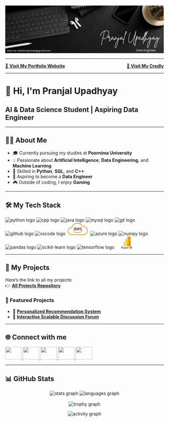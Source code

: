 ![my_banner](assets//my_banner.png)

<hr>

<div style="overflow: hidden; width: 100%;">
  <div style="float: left;">
    <a href="https://pranjalu001.github.io/my_portfolio_website/" target="_blank">
      🔗 <b>Visit My Portfolio Website</b>
    </a>
  </div>

  <div style="float: right;">
    <a href="https://www.credly.com/users/pranjal-upadhyay.18" target="_blank">
      🔗 <b>Visit My Credly</b>
    </a>
  </div>
</div>



---

# 👋 Hi, I'm Pranjal Upadhyay  

## AI & Data Science Student | Aspiring Data Engineer  

---

## 👨‍💻 About Me  

- 🎓 Currently pursuing my studies at **Poornima University**  
- 💡 Passionate about **Artificial Intelligence**, **Data Engineering**, and **Machine Learning**  
- 🧠 Skilled in **Python**, **SQL**, and **C++**  
- 🚀 Aspiring to become a **Data Engineer**  
- 🎮 Outside of coding, I enjoy **Gaming**  

---

## 🛠️ My Tech Stack
<div align="left">
  <!-- Core Languages -->
  <img src="https://cdn.jsdelivr.net/gh/devicons/devicon/icons/python/python-original.svg" height="40" alt="python logo"/>
  <img src="https://cdn.jsdelivr.net/gh/devicons/devicon/icons/cplusplus/cplusplus-original.svg" height="40" alt="cpp logo"/>
  <img src="https://cdn.jsdelivr.net/gh/devicons/devicon/icons/java/java-original.svg" height="40" alt="java logo"/>
  <img src="https://cdn.jsdelivr.net/gh/devicons/devicon/icons/mysql/mysql-original.svg" height="40" alt="mysql logo"/>

  <!-- Tools & Platforms -->
  <img src="https://cdn.jsdelivr.net/gh/devicons/devicon/icons/git/git-original.svg" height="40" alt="git logo"/>
  <img src="https://cdn.jsdelivr.net/gh/devicons/devicon/icons/github/github-original.svg" height="40" alt="github logo"/>
  <img src="https://cdn.jsdelivr.net/gh/devicons/devicon/icons/vscode/vscode-original.svg" height="40" alt="vscode logo"/>
  <img src="AWS-Logo.png" height="40" alt="aws logo"/>
  <img src="https://cdn.jsdelivr.net/gh/devicons/devicon/icons/azure/azure-original.svg" height="40" alt="azure logo"/>

  <!-- Data & ML Libraries -->
  <img src="https://cdn.jsdelivr.net/gh/devicons/devicon/icons/numpy/numpy-original.svg" height="40" alt="numpy logo"/>
  <img src="https://cdn.jsdelivr.net/gh/devicons/devicon/icons/pandas/pandas-original.svg" height="40" alt="pandas logo"/>
  <img src="https://cdn.jsdelivr.net/gh/devicons/devicon/icons/scikitlearn/scikitlearn-original.svg" height="40" alt="scikit-learn logo"/>
  <img src="https://cdn.jsdelivr.net/gh/devicons/devicon/icons/tensorflow/tensorflow-original.svg" height="40" alt="tensorflow logo"/>

  <!-- Visualization -->
  <img src="Power-BI.png" height="40" alt="powerbi logo"/>
</div>


---

## 📂 My Projects  

Here’s the link to all my projects:  
👉 [**All Projects Repository**](https://github.com/YOUR_USERNAME/All-Projects) <!-- Upcoming Addition new url -->  

### 🚀 Featured Projects  

- 📌 [**Personalized Recommendation System**](https://github.com/PranjalU001/Personalized-Recommendation-System.git)  
- 📌 [**Interactive Scalable Discussion Forum**](https://github.com/PranjalU001/PranjalU001-P-3_Interactive-Scalable-Discussion_-Forum.git)  

---

## 🌐 Connect with me  
<div align="left">
  <a href="https://www.linkedin.com/in/pranjal-upadhyay-6a98a72a6/" target="_blank">
    <img src="https://raw.githubusercontent.com/maurodesouza/profile-readme-generator/master/src/assets/icons/social/linkedin/default.svg" width="52" height="40"/>
  </a>
  <a href="https://x.com/imPupadhyay18" target="_blank">
    <img src="https://raw.githubusercontent.com/maurodesouza/profile-readme-generator/master/src/assets/icons/social/twitter/default.svg" width="52" height="40"/>
  </a>
  <a href="https://discord.com/channels/@pranjalupadhyay.18" target="_blank">
    <img src="https://raw.githubusercontent.com/maurodesouza/profile-readme-generator/master/src/assets/icons/social/discord/default.svg" width="52" height="40"/>
  </a>
  <a href="https://www.youtube.com/@Toxic.Code01" target="_blank">
    <img src="https://raw.githubusercontent.com/maurodesouza/profile-readme-generator/master/src/assets/icons/social/youtube/default.svg" width="52" height="40"/>
  </a>
  <a href="https://www.kaggle.com/pranjal2007" target="_blank">
    <img src="https://cdn.simpleicons.org/kaggle/20BEFF" width="52" height="40"/>
  </a>
</div>

---

## 📊 GitHub Stats  

<p align="center">
  <img src="https://github-readme-stats.vercel.app/api?username=PranjalU001&show_icons=true&theme=dracula" height="150" alt="stats graph"/>  
  <img src="https://github-readme-stats.vercel.app/api/top-langs?username=PranjalU001&layout=compact&theme=dracula" height="150" alt="languages graph"/> <br>
  <br>
   <img src="https://github-profile-trophy.vercel.app?username=PranjalU001&theme=dracula&column=-1&row=1&margin-w=8&margin-h=8&no-bg=false&no-frame=false&order=4" height="150" alt="trophy graph"  />
</p>
<p align="center">
  <img src="https://github-readme-activity-graph.vercel.app/graph?username=PranjalU001&theme=react&area=true" height="250" alt="activity graph"/>  
</p>
